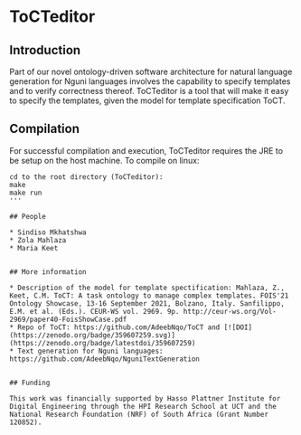 # ToCTeditor

## Introduction
Part of our novel ontology-driven software architecture for natural language generation for Nguni languages involves the capability to specify templates and to verify correctness thereof. ToCTeditor is a tool that will make it easy to specify the templates, given the model for template specification ToCT.

## Compilation
For successful compilation and execution, ToCTeditor requires the JRE to be setup on the host machine.
To compile on linux:  
```
cd to the root directory (ToCTeditor):
make
make run
'''

## People

* Sindiso Mkhatshwa
* Zola Mahlaza
* Maria Keet


## More information

* Description of the model for template spectification: Mahlaza, Z., Keet, C.M. ToCT: A task ontology to manage complex templates. FOIS'21 Ontology Showcase, 13-16 September 2021, Bolzano, Italy. Sanfilippo, E.M. et al. (Eds.). CEUR-WS vol. 2969. 9p. http://ceur-ws.org/Vol-2969/paper40-FoisShowCase.pdf
* Repo of ToCT: https://github.com/AdeebNqo/ToCT and [![DOI](https://zenodo.org/badge/359607259.svg)](https://zenodo.org/badge/latestdoi/359607259)
* Text generation for Nguni languages: https://github.com/AdeebNqo/NguniTextGeneration


## Funding

This work was financially supported by Hasso Plattner Institute for Digital Engineering through the HPI Research School at UCT and the National Research Foundation (NRF) of South Africa (Grant Number 120852).
